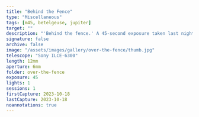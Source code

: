 ```yaml
---
title: "Behind the Fence"
type: "Miscellaneous"
tags: [m45, betelgeuse, jupiter]
target: ""
description: "'Behind the fence.' A 45-second exposure taken last night for a timelapse. The bright object to the right is Jupiter. The bright cluster near the top middle is M45, the Pleiades, and the Orion constellation with brilliant Betelgeuse is in the lower left."
signature: false
archive: false
image: "/assets/images/gallery/over-the-fence/thumb.jpg"
telescope: "Sony ILCE-6300"
length: 12mm
aperture: 6mm
folder: over-the-fence
exposure: 45
lights: 1
sessions: 1
firstCapture: 2023-10-18
lastCapture: 2023-10-18
noannotations: true
---
```

